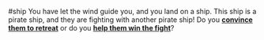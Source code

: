 #ship
You have let the wind guide you, and you land on a ship. This ship is a pirate ship, and they are fighting with another pirate ship! Do you [**convince them to retreat**](retreat.md) or do you [**help them win the fight**](fight.md)?
